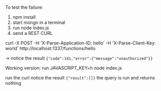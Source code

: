To test the failure:

1. npm install
2. start mongo in a terminal
3. run node index.js 
4. send a REST CURL 

curl -X POST -H 'X-Parse-Application-ID: hello' -H 'X-Parse-Client-Key: world' http://localhost:1337/functions/hello

 -> notice the result `{"code":141,"error":{"message":"unauthorized"}}`
 
 Working version:
 run JAVASCRIPT_KEY=h node index.js 
 
 run the curl
 notice the result `{"result":[]}` the query is run and returns nothing